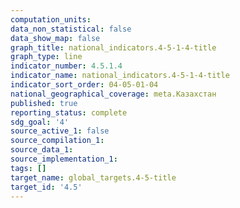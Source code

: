 ```yaml
---
computation_units:
data_non_statistical: false
data_show_map: false
graph_title: national_indicators.4-5-1-4-title
graph_type: line
indicator_number: 4.5.1.4
indicator_name: national_indicators.4-5-1-4-title
indicator_sort_order: 04-05-01-04
national_geographical_coverage: meta.Казахстан
published: true
reporting_status: complete
sdg_goal: '4'
source_active_1: false
source_compilation_1:
source_data_1:
source_implementation_1:
tags: []
target_name: global_targets.4-5-title
target_id: '4.5'
---
```

